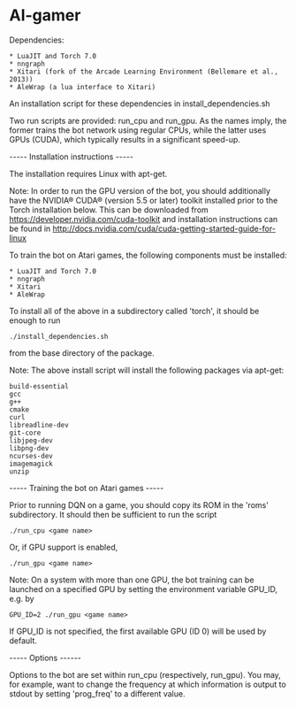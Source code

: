 # AI-gamer

Dependencies:

    * LuaJIT and Torch 7.0
    * nngraph
    * Xitari (fork of the Arcade Learning Environment (Bellemare et al., 2013))
    * AleWrap (a lua interface to Xitari)

An installation script for these dependencies in install_dependencies.sh

Two run scripts are provided: run_cpu and run_gpu. As the names imply,
the former trains the bot network using regular CPUs, while the latter uses
GPUs (CUDA), which typically results in a significant speed-up.



----- Installation instructions -----

The installation requires Linux with apt-get.

Note: In order to run the GPU version of the bot, you should additionally have the
NVIDIA® CUDA® (version 5.5 or later) toolkit installed prior to the Torch
installation below.
This can be downloaded from https://developer.nvidia.com/cuda-toolkit
and installation instructions can be found in
http://docs.nvidia.com/cuda/cuda-getting-started-guide-for-linux


To train the bot on Atari games, the following components must be installed:

    * LuaJIT and Torch 7.0
    * nngraph
    * Xitari
    * AleWrap

To install all of the above in a subdirectory called 'torch', it should be enough to run

    ./install_dependencies.sh

from the base directory of the package.


Note: The above install script will install the following packages via apt-get:

    build-essential
    gcc
    g++
    cmake
    curl
    libreadline-dev
    git-core
    libjpeg-dev
    libpng-dev
    ncurses-dev
    imagemagick
    unzip



----- Training the bot on Atari games -----

Prior to running DQN on a game, you should copy its ROM in the 'roms' subdirectory.
It should then be sufficient to run the script

    ./run_cpu <game name>

Or, if GPU support is enabled,

    ./run_gpu <game name>


Note: On a system with more than one GPU, the bot training can be launched on a
specified GPU by setting the environment variable GPU_ID, e.g. by

    GPU_ID=2 ./run_gpu <game name>

If GPU_ID is not specified, the first available GPU (ID 0) will be used by default.


----- Options ------

Options to the bot are set within run_cpu (respectively, run_gpu). You may,
for example, want to change the frequency at which information is output 
to stdout by setting 'prog_freq' to a different value.

